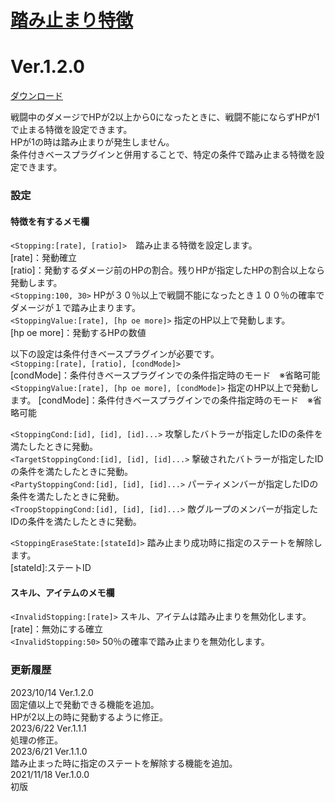 # [踏み止まり特徴](https://raw.githubusercontent.com/nuun888/MZ/master/NUUN_StoppingFeature.js)
# Ver.1.2.0
[ダウンロード](https://raw.githubusercontent.com/nuun888/MZ/master/NUUN_StoppingFeature.js)

戦闘中のダメージでHPが2以上から0になったときに、戦闘不能にならずHPが1で止まる特徴を設定できます。  
HPが1の時は踏み止まりが発生しません。  
条件付きベースプラグインと併用することで、特定の条件で踏み止まる特徴を設定できます。

### 設定
#### 特徴を有するメモ欄  
`<Stopping:[rate], [ratio]>`　踏み止まる特徴を設定します。  
[rate]：発動確立  
[ratio]：発動するダメージ前のHPの割合。残りHPが指定したHPの割合以上なら発動します。  
`<Stopping:100, 30>` HPが３０％以上で戦闘不能になったとき１００％の確率でダメージが１で踏み止まります。  
`<StoppingValue:[rate], [hp oe more]>` 指定のHP以上で発動します。  
[hp oe more]：発動するHPの数値　　

以下の設定は条件付きベースプラグインが必要です。  
`<Stopping:[rate], [ratio], [condMode]>`  
[condMode]：条件付きベースプラグインでの条件指定時のモード　※省略可能  
`<StoppingValue:[rate], [hp oe more], [condMode]>` 指定のHP以上で発動します。
[condMode]：条件付きベースプラグインでの条件指定時のモード　※省略可能  

`<StoppingCond:[id], [id], [id]...>` 攻撃したバトラーが指定したIDの条件を満たしたときに発動。  
`<TargetStoppingCond:[id], [id], [id]...>` 撃破されたバトラーが指定したIDの条件を満たしたときに発動。  
`<PartyStoppingCond:[id], [id], [id]...>` パーティメンバーが指定したIDの条件を満たしたときに発動。  
`<TroopStoppingCond:[id], [id], [id]...>` 敵グループのメンバーが指定したIDの条件を満たしたときに発動。  

`<StoppingEraseState:[stateId]>` 踏み止まり成功時に指定のステートを解除します。  
[stateId]:ステートID  
 
#### スキル、アイテムのメモ欄
`<InvalidStopping:[rate]>` スキル、アイテムは踏み止まりを無効化します。  
[rate]：無効にする確立  
`<InvalidStopping:50>` 50％の確率で踏み止まりを無効化します。  

### 更新履歴
2023/10/14 Ver.1.2.0  
固定値以上で発動できる機能を追加。  
HPが2以上の時に発動するように修正。  
2023/6/22 Ver.1.1.1  
処理の修正。  
2023/6/21 Ver.1.1.0  
踏み止まった時に指定のステートを解除する機能を追加。  
2021/11/18 Ver.1.0.0  
初版  
